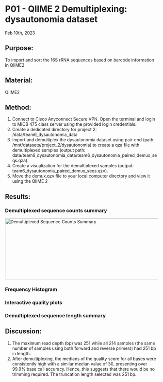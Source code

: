# P01 - QIIME 2 Demultiplexing: dysautonomia dataset 

Feb 10th, 2023

## Purpose:
To import and sort the 16S rRNA sequences based on barcode information in QIIME2 

## Material: 
QIIME2 

## Method:
1. Connect to Cisco Anyconnect Secure VPN. Open the terminal and login to MICB 475 class server using the provided login credentials.
2. Create a dedicated directory for project 2: /data/team6_dysautonomia_data
3. Import and demultiplex the dysautonomia dataset using pair-end (path: /mnt/datasets/project_2/dysautonomia) to create a qza file with
demultiplexed samples (output path: data/team6_dysautonomia_data/team6_dysautonomia_paired_demux_seqs.qza).
5. Create a visualization for the demultiplexed samples (output: team6_dysautonomia_paired_demux_seqs.qzv).
6. Move the demux.qzv file to your local computer directory and view it using the QIIME 2

## Results:
### Demultiplexed sequence counts summary
<img src="Demultiplexed sequence counts summary.png" height="200" width="800" alt="Demultiplexed Sequence Counts Summary">

### Frequency Histogram

### Interactive quality plots

### Demultiplexed sequence length summary

## Discussion:
1. The maximum read depth (bp) was 251 while all 214 samples (the same number of samples using both forward and reverse primers) had 251 bp in length.
2. After demultiplexing, the medians of the quality score for all bases were consistently high with a similar median value of 30, presenting over 99.9% base call accuracy. Hence, this suggests that there would be no trimming required. The truncation length selected was 251 bp.





